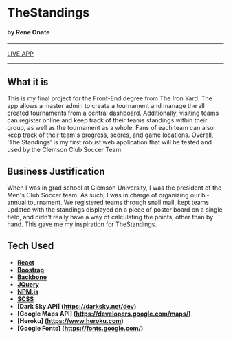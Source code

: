 # TheStandings
#### by Rene Onate

---

[LIVE APP](https://lonate12.github.io/tournament-management-app/)

---

## What it is

This is my final project for the Front-End degree from The Iron Yard. The app allows a master admin to create a tournament and manage the all created tournaments from a central dashboard. Additionally, visiting teams can register online and keep track of their teams standings within their group, as well as the tournament as a whole. Fans of each team can also keep track of their team's progress, scores, and game locations. Overall, 'The Standings' is my first robust web application that will be tested and used by the Clemson Club Soccer Team.


## Business Justification

When I was in grad school at Clemson University, I was the president of the Men's Club Soccer team. As such, I was in charge of organizing our bi-annual tournament. We registered teams through snail mail, kept teams updated with the standings displayed on a piece of poster board on a single field, and didn't really have a way of calculating the points, other than by hand. This gave me my inspiration for TheStandings.


## Tech Used

* **[React](https://facebook.github.io/react/)**
* **[Boostrap](https://getbootstrap.com/)**
* **[Backbone](http://backbonejs.org)**
* **[JQuery](https://jquery.com)**
* **[NPM.js](https://www.npmjs.com)**
* **[SCSS](https://sass-lang.com)**
* **[Dark Sky API] (https://darksky.net/dev)**
* **[Google Maps API] (https://developers.google.com/maps/)**
* **[Heroku] (https://www.heroku.com)**
* **[Google Fonts] (https://fonts.google.com/)**
